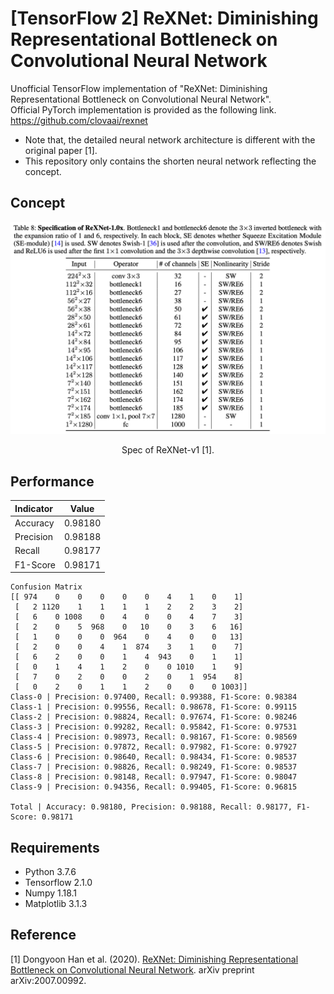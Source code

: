 [TensorFlow 2] ReXNet: Diminishing Representational Bottleneck on Convolutional Neural Network
=====

Unofficial TensorFlow implementation of "ReXNet: Diminishing Representational Bottleneck on Convolutional Neural Network".  
Official PyTorch implementation is provided as the following link.  
https://github.com/clovaai/rexnet  

* Note that, the detailed neural network architecture is different with the original paper [1].  
* This repository only contains the shorten neural network reflecting the concept.  

## Concept
<div align="center">
  <img src="./figures/rexnet.png" width="600">  
  <p>Spec of ReXNet-v1 [1].</p>
</div>

## Performance

|Indicator|Value|
|:---|:---:|
|Accuracy|0.98180|
|Precision|0.98188|
|Recall|0.98177|
|F1-Score|0.98171|

```
Confusion Matrix
[[ 974    0    0    0    0    0    4    1    0    1]
 [   2 1120    1    1    1    1    2    2    3    2]
 [   6    0 1008    0    4    0    0    4    7    3]
 [   2    0    5  968    0   10    0    3    6   16]
 [   1    0    0    0  964    0    4    0    0   13]
 [   2    0    0    4    1  874    3    1    0    7]
 [   6    2    0    0    1    4  943    0    1    1]
 [   0    1    4    1    2    0    0 1010    1    9]
 [   7    0    2    0    0    2    0    1  954    8]
 [   0    2    0    1    1    2    0    0    0 1003]]
Class-0 | Precision: 0.97400, Recall: 0.99388, F1-Score: 0.98384
Class-1 | Precision: 0.99556, Recall: 0.98678, F1-Score: 0.99115
Class-2 | Precision: 0.98824, Recall: 0.97674, F1-Score: 0.98246
Class-3 | Precision: 0.99282, Recall: 0.95842, F1-Score: 0.97531
Class-4 | Precision: 0.98973, Recall: 0.98167, F1-Score: 0.98569
Class-5 | Precision: 0.97872, Recall: 0.97982, F1-Score: 0.97927
Class-6 | Precision: 0.98640, Recall: 0.98434, F1-Score: 0.98537
Class-7 | Precision: 0.98826, Recall: 0.98249, F1-Score: 0.98537
Class-8 | Precision: 0.98148, Recall: 0.97947, F1-Score: 0.98047
Class-9 | Precision: 0.94356, Recall: 0.99405, F1-Score: 0.96815

Total | Accuracy: 0.98180, Precision: 0.98188, Recall: 0.98177, F1-Score: 0.98171
```

## Requirements
* Python 3.7.6  
* Tensorflow 2.1.0  
* Numpy 1.18.1  
* Matplotlib 3.1.3  

## Reference
[1] Dongyoon Han et al. (2020). <a href="https://arxiv.org/abs/2007.00992">ReXNet: Diminishing Representational Bottleneck on Convolutional Neural Network</a>. arXiv preprint arXiv:2007.00992.

